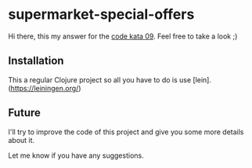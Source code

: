 # supermarket-special-offers

Hi there, this my answer for the [code kata 09](codekata.com/kata/kata09-back-to-the-checkout/). Feel free to take a look ;)

## Installation

This a regular Clojure project so all you have to do is use [lein].(https://leiningen.org/)

## Future

I'll try to improve the code of this project and give you some more details about it.

Let me know if you have any suggestions.
